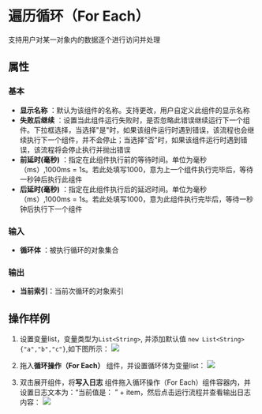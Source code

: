 # 遍历循环（For Each）

支持用户对某一对象内的数据逐个进行访问并处理

## 属性
### 基本
- **显示名称** ：默认为该组件的名称。支持更改，用户自定义此组件的显示名称
- **失败后继续** ：设置当此组件运行失败时，是否忽略此错误继续运行下一个组件。下拉框选择，当选择"是"时，如果该组件运行时遇到错误，该流程也会继续执行下一个组件，并不会停止；当选择"否"时，如果该组件运行时遇到错误，该流程将会停止执行并抛出错误
- **前延时(毫秒)** ：指定在此组件执行前的等待时间。单位为毫秒（ms）,1000ms = 1s。若此处填写1000，意为上一个组件执行完毕后，等待一秒钟后执行此组件
- **后延时(毫秒)** ：指定在此组件执行后的延迟时间。单位为毫秒（ms）,1000ms = 1s。若此处填写1000，意为此组件执行完毕后，等待一秒钟后执行下一个组件

### 输入
- **循环体** ：被执行循环的对象集合

### 输出
- **当前索引**：当前次循环的对象索引


## 操作样例
1. 设置变量list，变量类型为`List<String>`, 并添加默认值 `new List<String>{"a","b","c"}`,如下图所示：
![](https://docimages.blob.core.chinacloudapi.cn/images/Activities/forEach-1.png)

2. 拖入**循环操作（For Each）** 组件，并设置循环体为变量list：
![](https://docimages.blob.core.chinacloudapi.cn/images/Activities/forEach-2.png)

2. 双击展开组件，将**写入日志** 组件拖入循环操作（For Each）组件容器内，并设置日志文本为：“当前值是： ” + item，然后点击运行流程并查看输出日志内容：
![](https://docimages.blob.core.chinacloudapi.cn/images/Activities/forEach-3.png)

